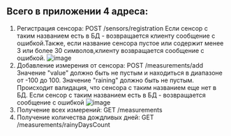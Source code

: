 ## Всего в приложении 4 адреса:
1) Регистрация сенсора: POST /sensors/registration
  Если сенсор с таким названием есть в БД - возвращается клиенту сообщение с ошибкой.Также, если название сенсора пустое или содержит менее 3 или более 30 символов,клиенту возвращается сообщение с ошибкой.
  ![image](https://github.com/user-attachments/assets/21a180a3-6e17-4689-87c2-6a17255d695a)
2) Добавление измерения от сенсора: POST /measurements/add
  Значение "value" должно быть не пустым и находиться в диапазоне от -100 до 100. Значение "raining" должно быть не пустым. Происходит валидация, что сенсора с таким названием еще нет в БД. Если сенсор с таким названием есть в БД - возвращается сообщение с ошибкой
  ![image](https://github.com/user-attachments/assets/6bc0a6d8-6de4-450f-a3ca-4a893822aecd)
3) Получение всех измерений: GET /measurements
4) Получение количества дождливых дней: GET /measurements/rainyDaysCount
